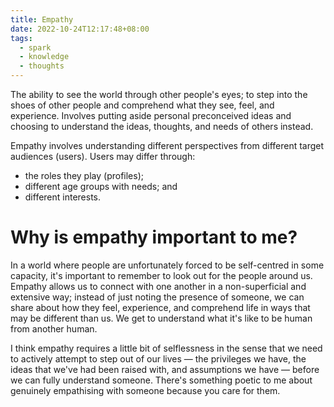 ```yaml
---
title: Empathy
date: 2022-10-24T12:17:48+08:00
tags:
  - spark
  - knowledge
  - thoughts
---
```


The ability to see the world through other people's eyes; to step into the shoes of other people and comprehend what they see, feel, and experience. Involves putting aside personal preconceived ideas and choosing to understand the ideas, thoughts, and needs of others instead.

Empathy involves understanding different perspectives from different target audiences (users). Users may differ through:
- the roles they play (profiles);
- different age groups with needs; and
- different interests.
# Why is empathy important to me?

In a world where people are unfortunately forced to be self-centred in some capacity, it's important to remember to look out for the people around us. Empathy allows us to connect with one another in a non-superficial and extensive way; instead of just noting the presence of someone, we can share about how they feel, experience, and comprehend life in ways that may be different than us. We get to understand what it's like to be human from another human.

I think empathy requires a little bit of selflessness in the sense that we need to actively attempt to step out of our lives — the privileges we have, the ideas that we've had been raised with, and assumptions we have — before we can fully understand someone. There's something poetic to me about genuinely empathising with someone because you care for them.
